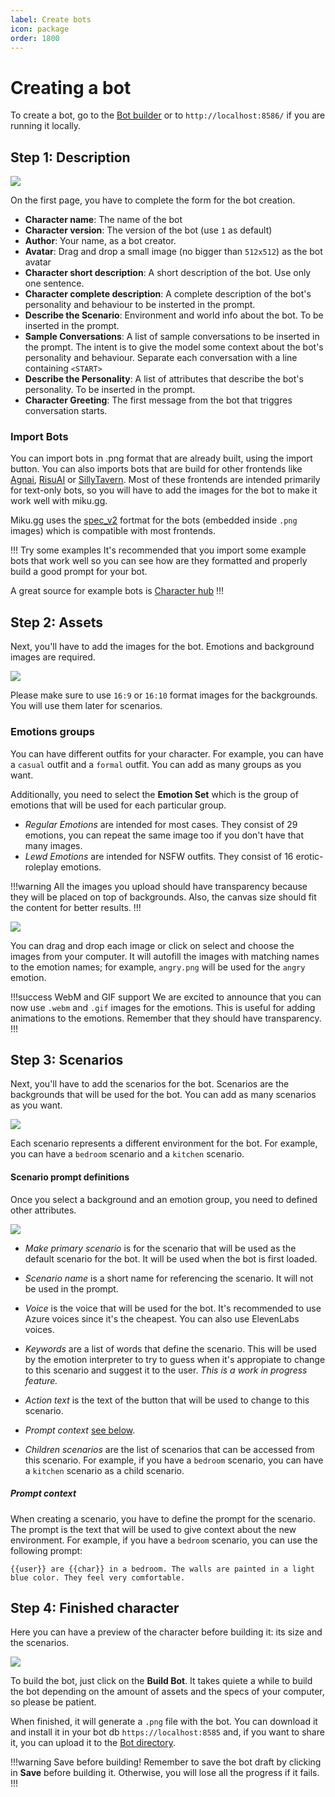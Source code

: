 ```yaml
---
label: Create bots
icon: package
order: 1800
---
```


# Creating a bot

To create a bot, go to the [Bot builder](https://build.miku.gg) or to `http://localhost:8586/` if you are running it locally.

## Step 1: Description

![](/assets/bot_builder_1.png)

On the first page, you have to complete the form for the bot creation.

- **Character name**: The name of the bot
- **Character version**: The version of the bot (use `1` as default)
- **Author**: Your name, as a bot creator.
- **Avatar**: Drag and drop a small image (no bigger than `512x512`) as the bot avatar
- **Character short description**: A short description of the bot. Use only one sentence.
- **Character complete description**: A complete description of the bot's personality and behaviour to be insterted in the prompt.
- **Describe the Scenario**: Environment and world info about the bot. To be inserted in the prompt.
- **Sample Conversations**: A list of sample conversations to be inserted in the prompt. The intent is to give the model some context about the bot's personality and behaviour. Separate each conversation with a line containing `<START>`
- **Describe the Personality**: A list of attributes that describe the bot's personality. To be inserted in the prompt.
- **Character Greeting**: The first message from the bot that triggres conversation starts.

### Import Bots
You can import bots in .png format that are already built, using the import button.
You can also imports bots that are build for other frontends like [Agnai](https://agnai.chat), [RisuAI](https://risuai.xyz) or [SillyTavern](https://docs.sillytavern.app). Most of these frontends are intended primarily for text-only bots, so you will have to add the images for the bot to make it work well with miku.gg.

Miku.gg uses the [spec_v2](https://github.com/malfoyslastname/character-card-spec-v2/blob/main/spec_v2.md) fortmat for the bots (embedded inside `.png` images) which is compatible with most frontends.

!!! Try some examples
It's recommended that you import some example bots that work well so you can see how are they formatted and properly build a good prompt for your bot.

A great source for example bots is [Character hub](https://chub.ai)
!!!

## Step 2: Assets

Next, you'll have to add the images for the bot. Emotions and background images are required.

![](/assets/bot_builder_2_1.png)

Please make sure to use `16:9` or `16:10` format images for the backgrounds. You will use them later for scenarios.

### Emotions groups

You can have different outfits for your character. For example, you can have a `casual` outfit and a `formal` outfit. You can add as many groups as you want.

Additionally, you need to select the **Emotion Set** which is the group of emotions that will be used for each particular group.

* *Regular Emotions* are intended for most cases. They consist of 29 emotions, you can repeat the same image too if you don't have that many images.
* *Lewd Emotions* are intended for NSFW outfits. They consist of 16 erotic-roleplay emotions.

!!!warning
All the images you upload should have transparency because they will be placed on top of backgrounds. Also, the canvas size should fit the content for better results.
!!!

![](/assets/bot_builder_2_2.png)

You can drag and drop each image or click on select and choose the images from your computer. It will autofill the images with matching names to the emotion names; for example, `angry.png` will be used for the `angry` emotion.

!!!success WebM and GIF support
We are excited to announce that you can now use `.webm` and `.gif` images for the emotions. This is useful for adding animations to the emotions. Remember that they should have transparency.
!!!

## Step 3: Scenarios

Next, you'll have to add the scenarios for the bot. Scenarios are the backgrounds that will be used for the bot. You can add as many scenarios as you want.

![](/assets/bot_builder_3_1.png)

Each scenario represents a different environment for the bot. For example, you can have a `bedroom` scenario and a `kitchen` scenario.

#### Scenario prompt definitions
Once you select a background and an emotion group, you need to defined other attributes.

![](/assets/bot_builder_3_2.png)

* *Make primary scenario* is for the scenario that will be used as the default scenario for the bot. It will be used when the bot is first loaded.

* *Scenario name* is a short name for referencing the scenario. It will not be used in the prompt.

* *Voice* is the voice that will be used for the bot. It's recommended to use Azure voices since it's the cheapest. You can also use ElevenLabs voices.

* *Keywords* are a list of words that define the scenario. This will be used by the emotion interpreter to try to guess when it's appropiate to change to this scenario and suggest it to the user. *This is a work in progress feature.*

* *Action text* is the text of the button that will be used to change to this scenario.

* *Prompt context* [see below](#prompt-context).

* *Children scenarios* are the list of scenarios that can be accessed from this scenario. For example, if you have a `bedroom` scenario, you can have a `kitchen` scenario as a child scenario.

##### Prompt context
When creating a scenario, you have to define the prompt for the scenario. The prompt is the text that will be used to give context about the new environment. For example, if you have a `bedroom` scenario, you can use the following prompt:

```
{{user}} are {{char}} in a bedroom. The walls are painted in a light blue color. They feel very comfortable.
```

## Step 4: Finished character

Here you can have a preview of the character before building it: its size and the scenarios.

![](/assets/bot_builder_4.png)

To build the bot, just click on the **Build Bot**. It takes quiete a while to build the bot depending on the amount of assets and the specs of your computer, so please be patient.

When finished, it will generate a `.png` file with the bot. You can download it and install it in your bot db `https://localhost:8585` and, if you want to share it, you can upload it to the [Bot directory](https://bots.miku.gg).

!!!warning Save before building!
Remember to save the bot draft by clicking in **Save** before building it. Otherwise, you will lose all the progress if it fails.
!!!
